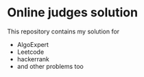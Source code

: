   # Online judges solution
This repository contains my solution for 
 - AlgoExpert
 - Leetcode
 - hackerrank
 - and other problems too
